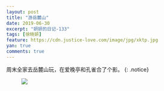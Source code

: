 ```yaml
---
layout: post
title: "游岳麓山"
date: 2019-06-30
excerpt: "妍妍的日记-133"
tags: [徐晓妍]
feature: https://cdn.justice-love.com/image/jpg/xktp.jpg
yan: true
comments: true
---
```

周末全家去岳麓山玩，在爱晚亭和孔雀合了个影。
{: .notice}
<figure>
    <img src="{{ site.staticUrl }}/yanyan/image/aiwanting.jpg" />
</figure>
